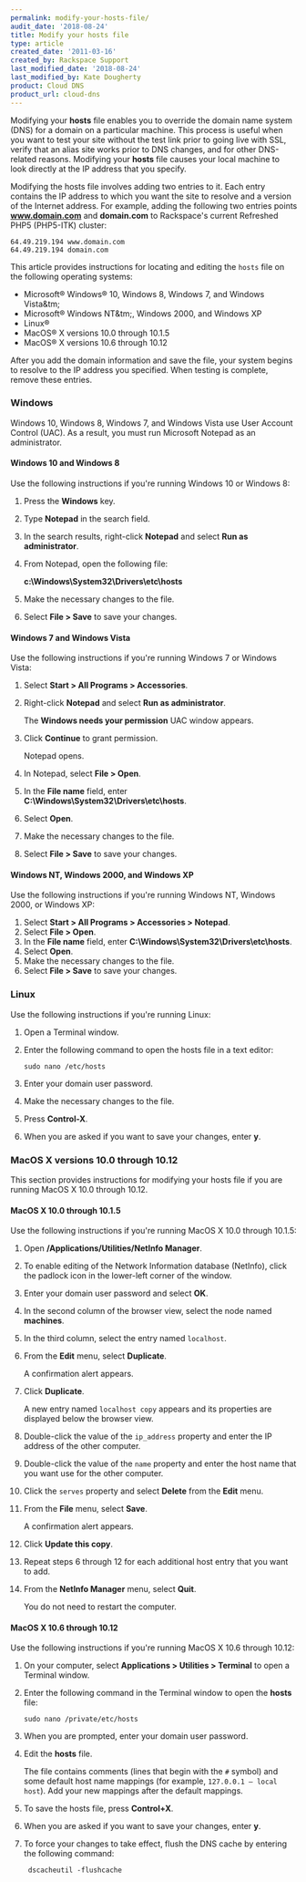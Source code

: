 ```yaml
---
permalink: modify-your-hosts-file/
audit_date: '2018-08-24'
title: Modify your hosts file
type: article
created_date: '2011-03-16'
created_by: Rackspace Support
last_modified_date: '2018-08-24'
last_modified_by: Kate Dougherty
product: Cloud DNS
product_url: cloud-dns
---
```


Modifying your **hosts** file enables you to override the domain name system  
(DNS) for a domain on a particular machine. This process is useful when you
want to test your site without the test link prior to going live with SSL,
verify that an alias site works prior to DNS changes, and for other
DNS-related reasons. Modifying your **hosts** file causes your local machine
to look directly at the IP address that you specify.

Modifying the hosts file involves adding two entries to it. Each entry
contains the IP address to which you want the site to resolve and a version of
the Internet address. For example, adding the following two entries points
**www.domain.com** and **domain.com** to Rackspace's current Refreshed PHP5
(PHP5-ITK) cluster:

    64.49.219.194 www.domain.com
    64.49.219.194 domain.com

This article provides instructions for locating and editing the `hosts` file on
the following operating systems:

-   Microsoft&reg; Windows&reg; 10, Windows 8, Windows 7, and Windows Vista&tm;
-   Microsoft&reg; Windows NT&tm;, Windows 2000, and Windows XP
-   Linux&reg;
-   MacOS&reg; X versions 10.0 through 10.1.5
-   MacOS&reg; X versions 10.6 through 10.12

After you add the domain information and save the file, your system begins to
resolve to the IP address you specified. When testing is complete, remove
these entries.

### Windows

Windows 10, Windows 8, Windows 7, and Windows Vista use User Account Control
(UAC). As a result, you must run Microsoft Notepad as an administrator.

#### Windows 10 and Windows 8

Use the following instructions if you're running Windows 10 or Windows 8:

1.  Press the **Windows** key.
2.  Type **Notepad** in the search field.
3.  In the search results, right-click **Notepad** and select **Run as
    administrator**.
4.  From Notepad, open the following file:

     **c:\Windows\System32\Drivers\etc\hosts**
5.  Make the necessary changes to the file.
6.  Select **File > Save** to save your changes.

#### Windows 7 and Windows Vista

Use the following instructions if you're running Windows 7 or Windows Vista:

1.  Select **Start > All Programs > Accessories**.
2.  Right-click **Notepad** and select **Run as administrator**.

     The **Windows needs your permission** UAC window appears.
3.  Click **Continue** to grant permission.

     Notepad opens.
4.  In Notepad, select **File > Open**.
5.  In the **File name** field, enter  
    **C:\Windows\System32\Drivers\etc\hosts**.
6.  Select **Open**.
7.  Make the necessary changes to the file.
8.  Select **File > Save** to save your changes.

#### Windows NT, Windows 2000, and Windows XP

Use the following instructions if you're running Windows NT, Windows 2000, or
Windows XP:

1.  Select **Start > All Programs > Accessories > Notepad**.
2.  Select **File > Open**.
3.  In the **File name** field, enter
    **C:\Windows\System32\Drivers\etc\hosts**.
4.  Select **Open**.
5.  Make the necessary changes to the file.
6.  Select **File > Save** to save your changes.

### Linux

Use the following instructions if you're running Linux:

1.  Open a Terminal window.
2.  Enter the following command to open the hosts file in a text editor:

        sudo nano /etc/hosts

3.  Enter your domain user password.
4.  Make the necessary changes to the file.
5.  Press **Control-X**.
6.  When you are asked if you want to save your changes, enter **y**.

### MacOS X versions 10.0 through 10.12

This section provides instructions for modifying your hosts file if you are
running MacOS X 10.0 through 10.12.

#### MacOS X 10.0 through 10.1.5

Use the following instructions if you're running MacOS X 10.0 through 10.1.5:

1.  Open **/Applications/Utilities/NetInfo Manager**.
2.  To enable editing of the Network Information database (NetInfo), click the
    padlock icon in the lower-left corner of the window.
3.  Enter your domain user password and select **OK**.
4.  In the second column of the browser view, select the node named
    **machines**.

5.  In the third column, select the entry named `localhost`.
6.  From the **Edit** menu, select **Duplicate**.

     A confirmation alert appears.

7.  Click **Duplicate**.

     A new entry named `localhost copy` appears and its properties are
     displayed below the browser view.

8.  Double-click the value of the `ip_address` property and enter the IP
    address of the other computer.
9.  Double-click the value of the `name` property and enter the host name that
    you want use for the other computer.
10. Click the `serves` property and select **Delete** from the **Edit** menu.
11. From the **File** menu, select **Save**.

     A confirmation alert appears.

12.  Click **Update this copy**.
13.  Repeat steps 6 through 12 for each additional host entry that you want to
     add.
14.  From the **NetInfo Manager** menu, select **Quit**.

      You do not need to restart the computer.

#### MacOS X 10.6 through 10.12

Use the following instructions if you're running MacOS X 10.6 through 10.12:

1.  On your computer, select **Applications > Utilities > Terminal** to open a
    Terminal window.
2.  Enter the following command in the Terminal window to open the **hosts**
    file:

        sudo nano /private/etc/hosts

3.  When you are prompted, enter your domain user password.
4.  Edit the **hosts** file.

     The file contains comments (lines that begin with the `#` symbol) and some
     default host name mappings (for example, `127.0.0.1 – local host`). Add
     your new mappings after the default mappings.

5. To save the hosts file, press **Control+X**.
6. When you are asked if you want to save your changes, enter **y**.
7. To force your changes to take effect, flush the DNS cache by entering the
   following command:

        dscacheutil -flushcache
